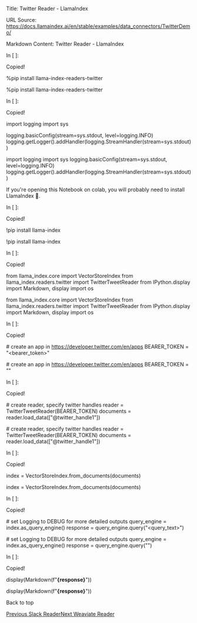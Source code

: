 Title: Twitter Reader - LlamaIndex

URL Source: https://docs.llamaindex.ai/en/stable/examples/data_connectors/TwitterDemo/

Markdown Content:
Twitter Reader - LlamaIndex


In \[ \]:

Copied!

%pip install llama\-index\-readers\-twitter

%pip install llama-index-readers-twitter

In \[ \]:

Copied!

import logging
import sys

logging.basicConfig(stream\=sys.stdout, level\=logging.INFO)
logging.getLogger().addHandler(logging.StreamHandler(stream\=sys.stdout))

import logging import sys logging.basicConfig(stream=sys.stdout, level=logging.INFO) logging.getLogger().addHandler(logging.StreamHandler(stream=sys.stdout))

If you're opening this Notebook on colab, you will probably need to install LlamaIndex 🦙.

In \[ \]:

Copied!

!pip install llama\-index

!pip install llama-index

In \[ \]:

Copied!

from llama\_index.core import VectorStoreIndex
from llama\_index.readers.twitter import TwitterTweetReader
from IPython.display import Markdown, display
import os

from llama\_index.core import VectorStoreIndex from llama\_index.readers.twitter import TwitterTweetReader from IPython.display import Markdown, display import os

In \[ \]:

Copied!

\# create an app in https://developer.twitter.com/en/apps
BEARER\_TOKEN \= "<bearer\_token>"

\# create an app in https://developer.twitter.com/en/apps BEARER\_TOKEN = ""

In \[ \]:

Copied!

\# create reader, specify twitter handles
reader \= TwitterTweetReader(BEARER\_TOKEN)
documents \= reader.load\_data(\["@twitter\_handle1"\])

\# create reader, specify twitter handles reader = TwitterTweetReader(BEARER\_TOKEN) documents = reader.load\_data(\["@twitter\_handle1"\])

In \[ \]:

Copied!

index \= VectorStoreIndex.from\_documents(documents)

index = VectorStoreIndex.from\_documents(documents)

In \[ \]:

Copied!

\# set Logging to DEBUG for more detailed outputs
query\_engine \= index.as\_query\_engine()
response \= query\_engine.query("<query\_text>")

\# set Logging to DEBUG for more detailed outputs query\_engine = index.as\_query\_engine() response = query\_engine.query("")

In \[ \]:

Copied!

display(Markdown(f"<b>{response}</b>"))

display(Markdown(f"**{response}**"))

Back to top

[Previous Slack Reader](https://docs.llamaindex.ai/en/stable/examples/data_connectors/SlackDemo/)[Next Weaviate Reader](https://docs.llamaindex.ai/en/stable/examples/data_connectors/WeaviateDemo/)

